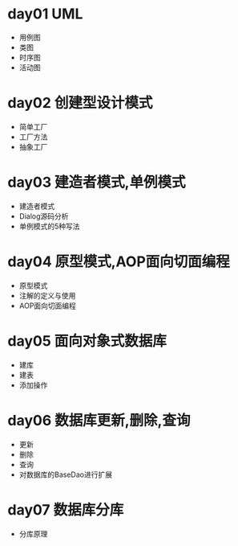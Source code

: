 # day01 UML
- 用例图
- 类图
- 时序图
- 活动图

# day02 创建型设计模式
- 简单工厂
- 工厂方法
- 抽象工厂

# day03 建造者模式,单例模式
- 建造者模式
- Dialog源码分析
- 单例模式的5种写法

# day04 原型模式,AOP面向切面编程
- 原型模式
- 注解的定义与使用
- AOP面向切面编程

# day05 面向对象式数据库
- 建库
- 建表
- 添加操作

# day06 数据库更新,删除,查询
- 更新
- 删除
- 查询
- 对数据库的BaseDao进行扩展

# day07 数据库分库
- 分库原理